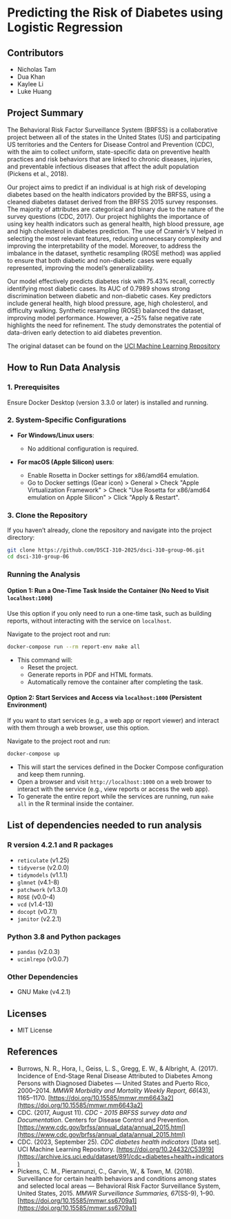 # Predicting the Risk of Diabetes using Logistic Regression

## Contributors

- Nicholas Tam
- Dua Khan
- Kaylee Li
- Luke Huang

## Project Summary

The Behavioral Risk Factor Surveillance System (BRFSS) is a collaborative project between all of the states in the United States (US) and participating US territories and the Centers for Disease Control and Prevention (CDC), with the aim to collect uniform, state-specific data on preventive health practices and risk behaviors that are linked to chronic diseases, injuries, and preventable infectious diseases that affect the adult population (Pickens et al., 2018).

Our project aims to predict if an individual is at high risk of developing diabetes based on the health indicators provided by the BRFSS, using a cleaned diabetes dataset derived from the BRFSS 2015 survey responses. The majority of attributes are categorical and binary due to the nature of the survey questions (CDC, 2017). Our project highlights the importance of using key health indicators such as general health, high blood pressure, age and high cholesterol in diabetes prediction. The use of Cramér’s V helped in selecting the most relevant features, reducing unnecessary complexity and improving the interpretability of the model. Moreover, to address the imbalance in the dataset, synthetic resampling (ROSE method) was applied to ensure that both diabetic and non-diabetic cases were equally represented, improving the model’s generalizability.

 Our model effectively predicts diabetes risk with 75.43% recall, correctly identifying most diabetic cases. Its AUC of 0.7989 shows strong discrimination between diabetic and non-diabetic cases. Key predictors include general health, high blood pressure, age, high cholesterol, and difficulty walking. Synthetic resampling (ROSE) balanced the dataset, improving model performance. However, a ~25% false negative rate highlights the need for refinement. The study demonstrates the potential of data-driven early detection to aid diabetes prevention.

The original dataset can be found on the [UCI Machine Learning Repository](https://archive.ics.uci.edu/dataset/891/cdc+diabetes+health+indicators)

## How to Run Data Analysis

### 1. Prerequisites

Ensure Docker Desktop (version 3.3.0 or later) is installed and running.

### 2. System-Specific Configurations

- **For Windows/Linux users**:  
  - No additional configuration is required.

- **For macOS (Apple Silicon) users**:
  - Enable Rosetta in Docker settings for x86/amd64 emulation.
  - Go to Docker settings (Gear icon) > General > Check "Apple Virtualization Framework" > Check "Use Rosetta for x86/amd64 emulation on Apple Silicon" > Click "Apply & Restart".

### 3. Clone the Repository

If you haven’t already, clone the repository and navigate into the project directory:

```bash
git clone https://github.com/DSCI-310-2025/dsci-310-group-06.git
cd dsci-310-group-06
```

### Running the Analysis

#### **Option 1: Run a One-Time Task Inside the Container (No Need to Visit `localhost:1000`)**

Use this option if you only need to run a one-time task, such as building reports, without interacting with the service on `localhost`.

Navigate to the project root and run:

```bash
docker-compose run --rm report-env make all
```

- This command will:
  - Reset the project.
  - Generate reports in PDF and HTML formats.
  - Automatically remove the container after completing the task.

#### **Option 2: Start Services and Access via `localhost:1000` (Persistent Environment)**

If you want to start services (e.g., a web app or report viewer) and interact with them through a web browser, use this option.

Navigate to the project root and run:

```bash
docker-compose up
```

- This will start the services defined in the Docker Compose configuration and keep them running.
- Open a browser and visit `http://localhost:1000` on a web brower to interact with the service (e.g., view reports or access the web app).
- To generate the entire report while the services are running, run `make all` in the R terminal inside the container.

## List of dependencies needed to run analysis

### R version 4.2.1 and R packages

- `reticulate` (v1.25)  
- `tidyverse` (v2.0.0)  
- `tidymodels` (v1.1.1)  
- `glmnet` (v4.1-8)  
- `patchwork` (v1.3.0)  
- `ROSE` (v0.0-4)  
- `vcd` (v1.4-13)
- `docopt` (v0.7.1)
- `janitor` (v2.2.1)

### Python 3.8 and Python packages

- `pandas` (v2.0.3)
- `ucimlrepo` (v0.0.7)

### Other Dependencies

- GNU Make (v4.2.1)

## Licenses

- MIT License

## References

- Burrows, N. R., Hora, I., Geiss, L. S., Gregg, E. W., & Albright, A. (2017). Incidence of End-Stage Renal Disease Attributed to Diabetes Among Persons with Diagnosed Diabetes — United States and Puerto Rico, 2000–2014. *MMWR Morbidity and Mortality Weekly Report, 66*(43), 1165–1170. [https://doi.org/10.15585/mmwr.mm6643a2](https://doi.org/10.15585/mmwr.mm6643a2)
- CDC. (2017, August 11). *CDC - 2015 BRFSS survey data and Documentation*. Centers for Disease Control and Prevention. [https://www.cdc.gov/brfss/annual_data/annual_2015.html](https://www.cdc.gov/brfss/annual_data/annual_2015.html)
- CDC. (2023, September 25). *CDC diabetes health indicators* [Data set]. UCI Machine Learning Repository. [https://doi.org/10.24432/C53919](https://archive.ics.uci.edu/dataset/891/cdc+diabetes+health+indicators)
- Pickens, C. M., Pierannunzi, C., Garvin, W., & Town, M. (2018). Surveillance for certain health behaviors and conditions among states and selected local areas — Behavioral Risk Factor Surveillance System, United States, 2015. *MMWR Surveillance Summaries, 67*(SS-9), 1–90. [https://doi.org/10.15585/mmwr.ss6709a1](https://doi.org/10.15585/mmwr.ss6709a1)
